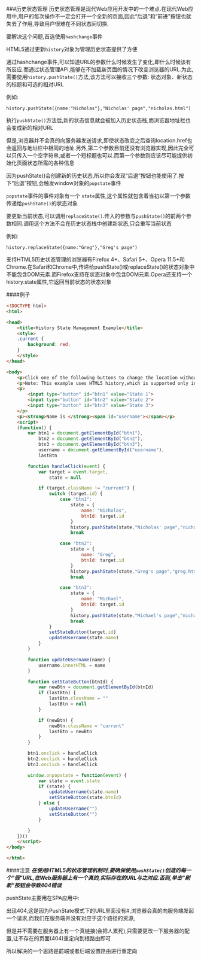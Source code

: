 ###历史状态管理
历史状态管理是现代Web应用开发中的一个难点.在现代Web应用中,用户的每次操作不一定会打开一个全新的页面,因此“后退”和“前进”按钮也就失去了作用,导致用户很难在不同状态间切换.

要解决这个问题,首选使用`hashchange`事件

HTML5通过更新`history`对象为管理历史状态提供了方便

通过hashchange事件,可以知道URL的参数什么时候发生了变化,即什么时候该有所反应.而通过状态管理API,能够在不加载新页面的情况下改变浏览器的URL.为此,需要使用`history.pushState()`方法,该方法可以接收三个参数: 状态对象、新状态的标题和可选的相对URL

例如:

`history.pushState({name:"Nicholas"},"Nicholas' page","nicholas.html")`

执行`pushState()`方法后,新的状态信息就会被加入历史状态栈,而浏览器地址栏也会变成新的相对URL

但是,浏览器并不会真的向服务器发送请求,即使状态改变之后查询location.href也会返回与地址栏中相同的地址.另外,第二个参数目前还没有浏览器实现,因此完全可以只传入一个空字符串,或者一个短标题也可以.而第一个参数则应该尽可能提供初始化页面状态所需的各种信息

因为pushState()会创建新的历史状态,所以你会发现“后退”按钮也能使用了.按下“后退”按钮,会触发window对象的`popstate`事件

`popstate`事件的事件对象有一个
`state`属性,这个属性就包含着当初以第一个参数传递给`pushState()`的状态对象

要更新当前状态,可以调用`replaceState()`.传入的参数与`pushState()`的前两个参数相同.调用这个方法不会在历史状态栈中创建新状态,只会重写当前状态

例如:

`history.replaceState({name:"Greg"},"Greg's page")`

支持HTML5历史状态管理的浏览器有Firefox 4+、Safari 5+、Opera 11.5+和Chrome.在Safari和Chrome中,传递给pushState()或replaceState()的状态对象中不能包含DOM元素.而Firefox支持在状态对象中包含DOM元素.Opera还支持一个history.state属性,它返回当前状态的状态对象

####例子

```html
<!DOCTYPE html>
<html>

<head>
    <title>History State Management Example</title>
    <style>
    .current {
        background: red;
    }
    </style>
</head>

<body>
    <p>Click one of the following buttons to change the location without unloading this page.</p>
    <p>Note: This example uses HTML5 history,which is supported only in Firefox 4+,Safari 5+,and Chrome. This example will only work when served by a web server (not when loaded locally from a file).</p>
    <p>
        <input type="button" id="btn1" value="State 1">
        <input type="button" id="btn2" value="State 2">
        <input type="button" id="btn3" value="State 3">
    </p>
    <p><strong>Name is </strong><span id="username"></span></p>
    <script>
    (function() {
        var btn1 = document.getElementById("btn1"),
            btn2 = document.getElementById("btn2"),
            btn3 = document.getElementById("btn3"),
            username = document.getElementById("username"),
            lastBtn

        function handleClick(event) {
            var target = event.target,
                state = null

            if (target.className != "current") {
                switch (target.id) {
                    case "btn1":
                        state = {
                            name: "Nicholas",
                            btnId: target.id
                        }
                        history.pushState(state,"Nicholas' page","nicholas.html")
                        break

                    case "btn2":
                        state = {
                            name: "Greg",
                            btnId: target.id
                        }
                        history.pushState(state,"Greg's page","greg.html")
                        break

                    case "btn3":
                        state = {
                            name: "Michael",
                            btnId: target.id
                        }
                        history.pushState(state,"Michael's page","michael.html")
                        break
                }
                setStateButton(target.id)
                updateUsername(state.name)
            }
        }

        function updateUsername(name) {
            username.innerHTML = name
        }

        function setStateButton(btnId) {
            var newBtn = document.getElementById(btnId)
            if (lastBtn) {
                lastBtn.className = ""
                lastBtn = null
            }

            if (newBtn) {
                newBtn.className = "current"
                lastBtn = newBtn
            }
        }

        btn1.onclick = handleClick
        btn2.onclick = handleClick
        btn3.onclick = handleClick

        window.onpopstate = function(event) {
            var state = event.state
            if (state) {
                updateUsername(state.name)
                setStateButton(state.btnId)
            } else {
                updateUsername("")
                setStateButton("")
            }

        }
    })()
    </script>
</body>

</html>
```

####注意
**_在使用HTML5的状态管理机制时,要确保使用`pushState()`创造的每一个"假"URL,在Web服务器上有一个真的,实际存在的URL与之对应.否则,单击"刷新"按钮会导致404错误_**

pushState主要用在SPA应用中:

出现404,这是因为PushState模式下的URL里面没有#,浏览器会真的向服务端发起一个请求,而我们在服务端并没有对应于这个路径的资源,

但是并不需要在服务器上有一个真链接(会把人累死),只需要更改一下服务器的配置,让不存在的页面(404)重定向到根路由即可

所以解决的一个思路是前端或者后端设置路由进行重定向
